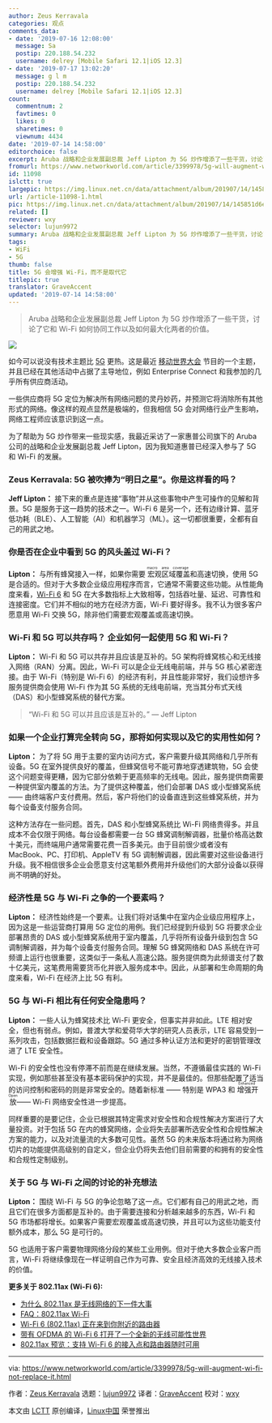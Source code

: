 ```yaml
---
author: Zeus Kerravala
categories: 观点
comments_data:
- date: '2019-07-16 12:08:00'
  message: Sa
  postip: 220.188.54.232
  username: delrey [Mobile Safari 12.1|iOS 12.3]
- date: '2019-07-17 13:02:20'
  message: g l m
  postip: 220.188.54.232
  username: delrey [Mobile Safari 12.1|iOS 12.3]
count:
  commentnum: 2
  favtimes: 0
  likes: 0
  sharetimes: 0
  viewnum: 4434
date: '2019-07-14 14:58:00'
editorchoice: false
excerpt: Aruba 战略和企业发展副总裁 Jeff Lipton 为 5G 炒作增添了一些干货，讨论了它和 Wi-Fi 如何协同工作以及如何最大化两者的价值。
fromurl: https://www.networkworld.com/article/3399978/5g-will-augment-wi-fi-not-replace-it.html
id: 11098
islctt: true
largepic: https://img.linux.net.cn/data/attachment/album/201907/14/145851d6eh327nlllmd838.jpg
url: /article-11098-1.html
pic: https://img.linux.net.cn/data/attachment/album/201907/14/145851d6eh327nlllmd838.jpg.thumb.jpg
related: []
reviewer: wxy
selector: lujun9972
summary: Aruba 战略和企业发展副总裁 Jeff Lipton 为 5G 炒作增添了一些干货，讨论了它和 Wi-Fi 如何协同工作以及如何最大化两者的价值。
tags:
- WiFi
- 5G
thumb: false
title: 5G 会增强 Wi-Fi，而不是取代它
titlepic: true
translator: GraveAccent
updated: '2019-07-14 14:58:00'
---
```



> 
> Aruba 战略和企业发展副总裁 Jeff Lipton 为 5G 炒作增添了一些干货，讨论了它和 Wi-Fi 如何协同工作以及如何最大化两者的价值。
> 
> 
> 


![](/data/attachment/album/201907/14/145851d6eh327nlllmd838.jpg)


如今可以说没有技术主题比 [5G](https://www.networkworld.com/article/3203489/what-is-5g-how-is-it-better-than-4g.html) 更热。这是最近 [移动世界大会](https://www.networkworld.com/article/3354477/mobile-world-congress-the-time-of-5g-is-almost-here.html) 节目的一个主题，并且已经在其他活动中占据了主导地位，例如 Enterprise Connect 和我参加的几乎所有供应商活动。


一些供应商将 5G 定位为解决所有网络问题的灵丹妙药，并预测它将消除所有其他形式的网络。像这样的观点显然是极端的，但我相信 5G 会对网络行业产生影响，网络工程师应该意识到这一点。


为了帮助为 5G 炒作带来一些现实感，我最近采访了一家惠普公司旗下的 Aruba 公司的战略和企业发展副总裁 Jeff Lipton，因为我知道惠普已经深入参与了 5G 和 Wi-Fi 的发展。


### Zeus Kerravala: 5G 被吹捧为“明日之星”。你是这样看的吗？


**Jeff Lipton：** 接下来的重点是连接“事物”并从这些事物中产生可操作的见解和背景。5G 是服务于这一趋势的技术之一。Wi-Fi 6 是另一个，还有边缘计算、蓝牙低功耗（BLE）、人工智能（AI）和机器学习（ML）。这一切都很重要，全都有自己的用武之地。


### 你是否在企业中看到 5G 的风头盖过 Wi-Fi？


**Lipton：** 与所有蜂窝接入一样，如果你需要<ruby> 宏观区域覆盖 <rt>  macro area coverage </rt></ruby>和高速切换，使用 5G 是合适的。但对于大多数企业级应用程序而言，它通常不需要这些功能。从性能角度来看，[Wi-Fi 6](https://www.networkworld.com/article/3215907/why-80211ax-is-the-next-big-thing-in-wi-fi.html) 和 5G 在大多数指标上大致相等，包括吞吐量、延迟、可靠性和连接密度。它们并不相似的地方在经济方面，Wi-Fi 要好得多。我不认为很多客户愿意用 Wi-Fi 交换 5G，除非他们需要宏观覆盖或高速切换。


### Wi-Fi 和 5G 可以共存吗？ 企业如何一起使用 5G 和 Wi-Fi？


**Lipton：** Wi-Fi 和 5G 可以共存并且应该是互补的。5G 架构将蜂窝核心和无线接入网络（RAN）分离。因此，Wi-Fi 可以是企业无线电前端，并与 5G 核心紧密连接。由于 Wi-Fi（特别是 Wi-Fi 6）的经济有利，并且性能非常好，我们设想许多服务提供商会使用 Wi-Fi 作为其 5G 系统的无线电前端，充当其分布式天线（DAS）和小型蜂窝系统的替代方案。



> 
> “Wi-Fi 和 5G 可以并且应该是互补的。” — Jeff Lipton
> 
> 
> 


### 如果一个企业打算完全转向 5G，那将如何实现以及它的实用性如何？


**Lipton：** 为了将 5G 用于主要的室内访问方式，客户需要升级其网络和几乎所有设备。5G 在室外提供良好的覆盖，但蜂窝信号不能可靠地穿透建筑物，5G 会使这个问题变得更糟，因为它部分依赖于更高频率的无线电。因此，服务提供商需要一种提供室内覆盖的方法。为了提供这种覆盖，他们会部署 DAS 或小型蜂窝系统 —— 由终端客户支付费用。然后，客户将他们的设备直连到这些蜂窝系统，并为每个设备支付服务合同。


这种方法存在一些问题。首先，DAS 和小型蜂窝系统比 Wi-Fi 网络贵得多。并且成本不会仅限于网络。每台设备都需要一台 5G 蜂窝调制解调器，批量价格高达数十美元，而终端用户通常需要花费一百多美元。由于目前很少或者没有 MacBook、PC、打印机、AppleTV 有 5G 调制解调器，因此需要对这些设备进行升级。我不相信很多企业会愿意支付这笔额外费用并升级他们的大部分设备以获得尚不明确的好处。


### 经济性是 5G 与 Wi-Fi 之争的一个要素吗？


**Lipton：** 经济性始终是一个要素。让我们将对话集中在室内企业级应用程序上，因为这是一些运营商打算用 5G 定位的用例。我们已经提到升级到 5G 将要求企业部署昂贵的 DAS 或小型蜂窝系统用于室内覆盖，几乎将所有设备升级到包含 5G 调制解调器，并为每个设备支付服务合同。理解 5G 蜂窝网络和 DAS 系统在许可频谱上运行也很重要，这类似于一条私人高速公路。服务提供商为此频谱支付了数十亿美元，这笔费用需要货币化并嵌入服务成本中。因此，从部署和生命周期的角度来看，Wi-Fi 在经济上比 5G 有利。


### 5G 与 Wi-Fi 相比有任何安全隐患吗？


**Lipton：** 一些人认为蜂窝技术比 Wi-Fi 更安全，但事实并非如此。LTE 相对安全，但也有弱点。例如，普渡大学和爱荷华大学的研究人员表示，LTE 容易受到一系列攻击，包括数据拦截和设备跟踪。5G 通过多种认证方法和更好的密钥管理改进了 LTE 安全性。


Wi-Fi 的安全性也没有停滞不前而是在继续发展。当然，不遵循最佳实践的 Wi-Fi 实现，例如那些甚至没有基本密码保护的实现，并不是最佳的。但那些配置了适当的访问控制和密码的则是非常安全的。随着新标准 —— 特别是 WPA3 和<ruby> 增强开放 <rt>  Enhanced Open </rt></ruby> —— Wi-Fi 网络安全性进一步提高。


同样重要的是要记住，企业已根据其特定需求对安全性和合规性解决方案进行了大量投资。对于包括 5G 在内的蜂窝网络，企业将失去部署所选安全性和合规性解决方案的能力，以及对流量流的大多数可见性。虽然 5G 的未来版本将通过称为网络切片的功能提供高级别的自定义，但企业仍将失去他们目前需要的和拥有的安全性和合规性定制级别。


### 关于 5G 与 Wi-Fi 之间的讨论的补充想法


**Lipton：** 围绕 Wi-Fi 与 5G 的争论忽略了这一点。它们都有自己的用武之地，而且它们在很多方面都是互补的。由于需要连接和分析越来越多的东西，Wi-Fi 和 5G 市场都将增长。如果客户需要宏观覆盖或高速切换，并且可以为这些功能支付额外成本，那么 5G 是可行的。


5G 也适用于客户需要物理网络分段的某些工业用例。但对于绝大多数企业客户而言，Wi-Fi 将继续像现在一样证明自己作为可靠、安全且经济高效的无线接入技术的价值。


**更多关于 802.11ax (Wi-Fi 6):**


* [为什么 802.11ax 是无线网络的下一件大事](https://www.networkworld.com/article/3215907/mobile-wireless/why-80211ax-is-the-next-big-thing-in-wi-fi.html)
* [FAQ：802.11ax Wi-Fi](https://%20https//www.networkworld.com/article/3048196/mobile-wireless/faq-802-11ax-wi-fi.html)
* [Wi-Fi 6 (802.11ax) 正在来到你附近的路由器](https://www.networkworld.com/article/3311921/mobile-wireless/wi-fi-6-is-coming-to-a-router-near-you.html)
* [带有 OFDMA 的 Wi-Fi 6 打开了一个全新的无线可能性世界](https://www.networkworld.com/article/3332018/wi-fi/wi-fi-6-with-ofdma-opens-a-world-of-new-wireless-possibilities.html)
* [802.11ax 预览：支持 Wi-Fi 6 的接入点和路由器随时可用](https://www.networkworld.com/article/3309439/mobile-wireless/80211ax-preview-access-points-and-routers-that-support-the-wi-fi-6-protocol-on-tap.html)




---


via: <https://www.networkworld.com/article/3399978/5g-will-augment-wi-fi-not-replace-it.html>


作者：[Zeus Kerravala](https://www.networkworld.com/author/Zeus-Kerravala/) 选题：[lujun9972](https://github.com/lujun9972) 译者：[GraveAccent](https://github.com/graveaccent) 校对：[wxy](https://github.com/wxy)


本文由 [LCTT](https://github.com/LCTT/TranslateProject) 原创编译，[Linux中国](https://linux.cn/) 荣誉推出